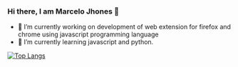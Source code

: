 ### Hi there, I am Marcelo Jhones 👋

<!--
**MarceloJFF/MarceloJFF** is a ✨ _special_ ✨ repository because its `README.md` (this file) appears on your GitHub profile.
-->

- 🔭 I’m currently working on development of web extension for firefox and chrome using javascript  programming language
- 🌱 I’m currently learning javascript and python.

<picture>
<source 
  srcset="https://github-readme-stats.vercel.app/api?username=MarceloJFF&show_icons=true&theme=dark"
  media="(prefers-color-scheme: dark)"
/>
<source
  srcset="https://github-readme-stats.vercel.app/api?username=MarceloJFF&show_icons=true"
  media="(prefers-color-scheme: light), (prefers-color-scheme: no-preference)"
/>
</picture>

[![Top Langs](https://github-readme-stats.vercel.app/api/top-langs/?username=MarceloJFF&hide_progress=true)](https://github.com/anuraghazra/github-readme-stats)
